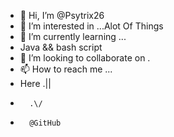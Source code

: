 - 👋 Hi, I’m @Psytrix26
- 👀 I’m interested in ...Alot Of Things    
- 🌱 I’m currently learning ...
-   Java && bash script
- 💞️ I’m looking to collaborate on .
- 📫 How to reach me ...
- Here  .||
-       .\/
-       @GitHub

<!---
Psytrix26/Psytrix26 is a ✨ special ✨ repository because its `README.md` (this file) appears on your GitHub profile.
You can click the Preview link to take a look at your changes.
--->
